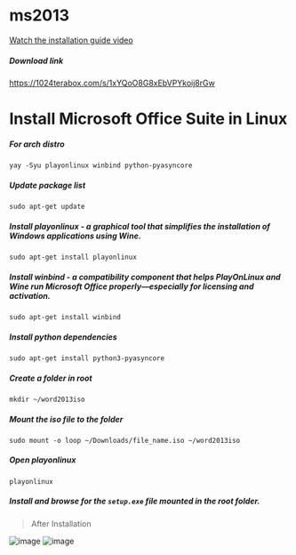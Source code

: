 # ms2013

[Watch the installation guide video](https://youtu.be/oUulif3RQJA)

##### Download link
https://1024terabox.com/s/1xYQoO8G8xEbVPYkoij8rGw


# Install Microsoft Office Suite in Linux

##### For arch distro
```
yay -Syu playonlinux winbind python-pyasyncore
```

##### Update package list
```
sudo apt-get update
```
##### Install playonlinux - a graphical tool that simplifies the installation of Windows applications using Wine.
```
sudo apt-get install playonlinux
```
##### Install winbind - a compatibility component that helps PlayOnLinux and Wine run Microsoft Office properly—especially for licensing and activation.
```
sudo apt-get install winbind
```
##### Install python dependencies
```
sudo apt-get install python3-pyasyncore  
```
##### Create a folder in root
```
mkdir ~/word2013iso
```
##### Mount the iso file to the folder
```
sudo mount -o loop ~/Downloads/file_name.iso ~/word2013iso
```
##### Open playonlinux
```
playonlinux
```
##### Install and browse for the `setup.exe` file mounted in the root folder.

> After Installation

![image](https://gist.github.com/user-attachments/assets/d7c063cd-1784-43cc-ac7b-ed5e18d3fdea)
![image](https://gist.github.com/user-attachments/assets/ca653d39-bd87-4955-ba8d-7f1329ce1416)
